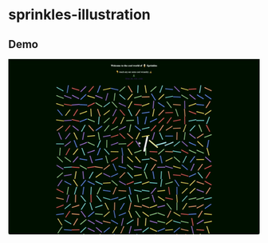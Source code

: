 # sprinkles-illustration

## Demo
<img src=".github/demo.gif" alt="Modular Multiplicative Inverse Demo"  width="600" />
